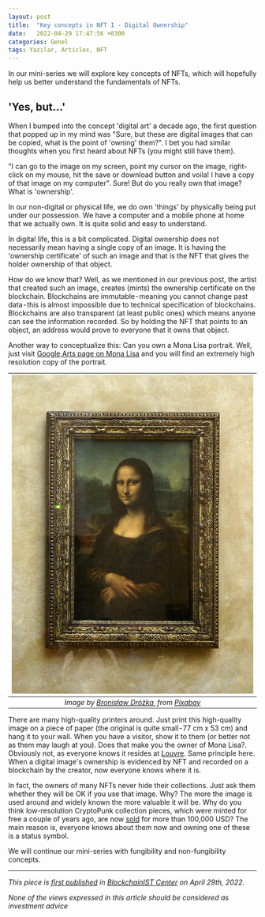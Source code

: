 ```yaml
---
layout: post
title:  "Key concepts in NFT I - Digital Ownership"
date:   2022-04-29 17:47:56 +0300
categories: Genel
tags: Yazılar, Articles, NFT
---
```


In our mini-series we will explore key concepts of NFTs, which will hopefully help us better understand the fundamentals of NFTs. 

## 'Yes, but...'
When I bumped into the concept 'digital art' a decade ago, the first question that popped up in my mind was "Sure, but these are digital images that can be copied, what is the point of 'owning' them?". I bet you had similar thoughts when you first heard about NFTs (you might still have them).

"I can go to the image on my screen, point my cursor on the image, right-click on my mouse, hit the save or download button and voila! I have a copy of that image on my computer". Sure! But do you really own that image? What is 'ownership'.

In our non-digital or physical life, we do own 'things' by physically being put under our possession. We have a computer and a mobile phone at home that we actually own. It is quite solid and easy to understand.

In digital life, this is a bit complicated. Digital ownership does not necessarily mean having a single copy of an image. It is having the 'ownership certificate' of such an image and that is the NFT that gives the holder ownership of that object.

How do we know that? Well, as we mentioned in our previous post, the artist that created such an image, creates (mints) the ownership certificate on the blockchain. Blockchains are immutable - meaning you cannot change past data - this is almost impossible due to technical specification of blockchains. 
Blockchains are also transparent (at least public ones) which means anyone can see the information recorded. So by holding the NFT that points to an object, an address would prove to everyone that it owns that object.

Another way to conceptualize this: Can you own a Mona Lisa portrait. Well, just visit [Google Arts page on Mona Lisa](https://artsandculture.google.com/asset/portrait-de-lisa-gherardini-%C3%A9pouse-de-francesco-del-giocondo-dite-monna-lisa-la-gioconda-ou-la-joconde/EQEwC4DDeM7qkA?hl=en) and you will find an extremely high resolution copy of the portrait. 

| ![mona_lisa](/assets/mona_lisa-1053852_800.jpg)|
|:--:| 
| *Image by [Bronisław Dróżka ](https://pixabay.com/users/uroburos-325152/) from [Pixabay](https://pixabay.com/)*|

There are many high-quality printers around. Just print this high-quality image on a piece of paper (the original is quite small - 77 cm x 53 cm) and hang it to your wall. When you have a visitor, show it to them (or better not as them may laugh at you). Does that make you the owner of Mona Lisa?. Obviously not, as everyone knows it resides at [Louvre](https://en.wikipedia.org/wiki/Louvre). Same principle here. When a digital image's ownership is evidenced by NFT and recorded on a blockchain by the creator, now everyone knows where it is.

In fact, the owners of many NFTs never hide their collections. Just ask them whether they will be OK if you use that image. Why? The more the image is used around and widely known the more valuable it will be. Why do you think low-resolution CryptoPunk collection pieces, which were minted for free a couple of years ago, are now [sold](https://opensea.io/collection/cryptopunks?tab=activity) for more than 100,000 USD? The main reason is, everyone knows about them now and owning one of these is a status symbol.

We will continue our mini-series with fungibility and non-fungibility concepts.

---
*This piece is [first published]() in [BlockchainIST Center](https://medium.com/blockchainist-center) on April 29th, 2022.*

*None of the views expressed in this article should be considered as investment advice*
